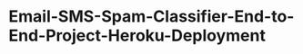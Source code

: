 # Email-SMS-Spam-Classifier-End-to-End-Project-Heroku-Deployment
<script src="https://cdn.jsdelivr.net/npm/mermaid/dist/mermaid.min.js"></script>
```mermaid
